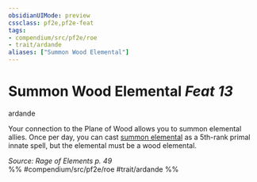 ```yaml
---
obsidianUIMode: preview
cssclass: pf2e,pf2e-feat
tags:
- compendium/src/pf2e/roe
- trait/ardande
aliases: ["Summon Wood Elemental"]
---
```

# Summon Wood Elemental  *Feat 13*  
ardande  


Your connection to the Plane of Wood allows you to summon elemental allies. Once per day, you can cast [summon elemental](summon-elemental.md) as a 5th-rank primal innate spell, but the elemental must be a wood elemental.

*Source: Rage of Elements p. 49*  
%% #compendium/src/pf2e/roe #trait/ardande %%